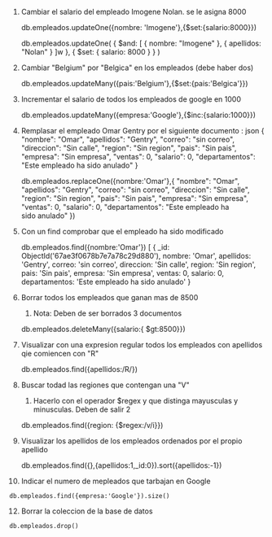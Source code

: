 1. Cambiar el salario del empleado Imogene Nolan. se le asigna 8000

    db.empleados.updateOne({nombre: 'Imogene'},{$set:{salario:8000}})


    db.empleados.updateOne(
    {
        $and: [
            { nombre: "Imogene" },
            { apellidos: "Nolan" }
        ]w
    },
    { $set: { salario: 8000 } }
)

2. Cambiar "Belgium" por "Belgica" en los empleados (debe haber dos)

    db.empleados.updateMany({pais:'Belgium'},{$set:{pais:'Belgica'}})

3. Incrementar el salario de todos los empleados de google en 1000

    db.empleados.updateMany({empresa:'Google'},{$inc:{salario:1000}})


4. Remplasar el empleado Omar Gentry por el siguiente documento :
json
{
"nombre": "Omar",
"apellidos": "Gentry",
"correo": "sin correo",
"direccion": "Sin calle",
"region": "Sin region",
"pais": "Sin pais",
"empresa": "Sin empresa",
"ventas": 0,
"salario": 0,
"departamentos": "Este empleado ha sido anulado"
}


    db.empleados.replaceOne({nombre:'Omar'},{
"nombre": "Omar",
"apellidos": "Gentry",
"correo": "sin correo",
"direccion": "Sin calle",
"region": "Sin region",
"pais": "Sin pais",
"empresa": "Sin empresa",
"ventas": 0,
"salario": 0,
"departamentos": "Este empleado ha sido anulado"
})

5. Con un find comprobar que el empleado ha sido modificado

     db.empleados.find({nombre:'Omar'})
[
  {
    _id: ObjectId('67ae3f0678b7e7a78c29d880'),
    nombre: 'Omar',
    apellidos: 'Gentry',
    correo: 'sin correo',
    direccion: 'Sin calle',
    region: 'Sin region',
    pais: 'Sin pais',
    empresa: 'Sin empresa',
    ventas: 0,
    salario: 0,
    departamentos: 'Este empleado ha sido anulado'
  }

6. Borrar todos los empleados que ganan mas de 8500
   1. Nota: Deben de ser borrados 3 documentos
   
   db.empleados.deleteMany({salario:{ $gt:8500}})

7. Visualizar con una expresion regular todos los empleados con apellidos qie comiencen con "R"

    db.empleados.find({apellidos:/R/})

8. Buscar todad las regiones que contengan una "V"
   1. Hacerlo con el operador $regex y que distinga mayusculas y minusculas. Deben de salir 2

     db.empleados.find({region: {$regex:/v/i}})

9. Visualizar los apellidos de los empleados ordenados por el propio apellido

   db.empleados.find({},{apellidos:1,_id:0}).sort({apellidos:-1})

10.  Indicar el numero de mepleados que tarbajan en Google
 
    db.empleados.find({empresa:'Google'}).size()

12.  Borrar la coleccion de la base de datos 
  
    db.empleados.drop()